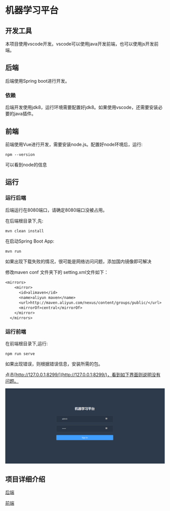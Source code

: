 ﻿# 机器学习平台


## 开发工具
本项目使用vscode开发。vscode可以使用java开发前端，也可以使用js开发前端。

## 后端

后端使用Spring boot进行开发。

### 依赖

后端开发使用jdk8，运行环境需要配置好jdk8。如果使用vscode，还需要安装必要的java插件。

## 前端

前端使用Vue进行开发，需要安装node.js。配置好node环境后，运行:
```
npm --version
```
可以看到node的信息


## 运行

### 运行后端
后端运行在8080端口，请确定8080端口没被占用。

在后端根目录下,先:
```
mvn clean install
```
在启动Spring Boot App:
```
mvn run
```

如果出现下载失败的情况，很可能是网络访问问题，添加国内镜像即可解决

修改maven conf 文件夹下的 setting.xml文件如下：
```
<mirrors>
    <mirror>
      <id>alimaven</id>
      <name>aliyun maven</name>
      <url>http://maven.aliyun.com/nexus/content/groups/public/</url>
      <mirrorOf>central</mirrorOf>        
    </mirror>
  </mirrors>
```
### 运行前端

在前端根目录下,运行:
```
npm run serve
```

如果出现错误，则根据错误信息，安装所需的包。

点击[http://127.0.0.1:8299/](http://127.0.0.1:8299/)，看到如下界面则说明没有问题。

![前端登录图片](screenshots/前端登录界面.png)



## 项目详细介绍

[后端](./admin/Readme.md)

[前端](./vue_admin/README.md)






